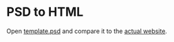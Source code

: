 # PSD to HTML

Open [template.psd](https://github.com/kawaiier/kawaiier.github.io/blob/master/frontend/axit/template.psd) and compare it to the [actual website](kawaiier.github.io/frontend/axit/).
